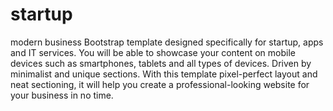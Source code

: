# startup
modern business Bootstrap template designed specifically for startup, apps and IT services. You will be able to showcase your content on mobile devices such as smartphones, tablets and all types of devices. Driven by minimalist and unique sections. With this template pixel-perfect layout and neat sectioning, it will help you create a professional-looking website for your business in no time.

